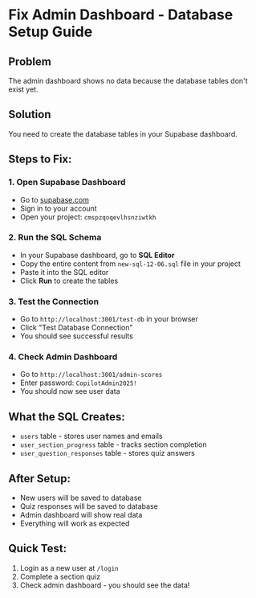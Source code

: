 # Fix Admin Dashboard - Database Setup Guide

## Problem
The admin dashboard shows no data because the database tables don't exist yet.

## Solution
You need to create the database tables in your Supabase dashboard.

## Steps to Fix:

### 1. Open Supabase Dashboard
- Go to [supabase.com](https://supabase.com)
- Sign in to your account
- Open your project: `cmspzqoqevlhsnziwtkh`

### 2. Run the SQL Schema
- In your Supabase dashboard, go to **SQL Editor**
- Copy the entire content from `new-sql-12-06.sql` file in your project
- Paste it into the SQL editor
- Click **Run** to create the tables

### 3. Test the Connection
- Go to `http://localhost:3001/test-db` in your browser
- Click "Test Database Connection"
- You should see successful results

### 4. Check Admin Dashboard
- Go to `http://localhost:3001/admin-scores`
- Enter password: `CopilotAdmin2025!`
- You should now see user data

## What the SQL Creates:
- `users` table - stores user names and emails
- `user_section_progress` table - tracks section completion
- `user_question_responses` table - stores quiz answers

## After Setup:
- New users will be saved to database
- Quiz responses will be saved to database  
- Admin dashboard will show real data
- Everything will work as expected

## Quick Test:
1. Login as a new user at `/login`
2. Complete a section quiz
3. Check admin dashboard - you should see the data! 